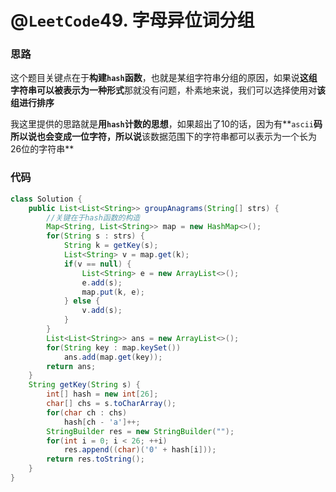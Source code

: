 # @`LeetCode`49. 字母异位词分组

### 思路

这个题目关键点在于**构建`hash`函数**，也就是某组字符串分组的原因，如果说**这组字符串可以被表示为一种形式**那就没有问题，朴素地来说，我们可以选择使用对**该组进行排序**

我这里提供的思路就是**用`hash`计数的思想**，如果超出了10的话，因为有**`ascii`**码所以说也会变成一位字符，所以说**该数据范围下的字符串都可以表示为一个长为26位的字符串**

### 代码

```java
class Solution {
    public List<List<String>> groupAnagrams(String[] strs) {
        //关键在于hash函数的构造
        Map<String, List<String>> map = new HashMap<>();
        for(String s : strs) {
            String k = getKey(s);
            List<String> v = map.get(k);
            if(v == null) {
                List<String> e = new ArrayList<>();
                e.add(s);
                map.put(k, e);
            } else {
                v.add(s);
            }
        }
        List<List<String>> ans = new ArrayList<>();
        for(String key : map.keySet())
            ans.add(map.get(key));
        return ans;
    }
    String getKey(String s) {
        int[] hash = new int[26];
        char[] chs = s.toCharArray();
        for(char ch : chs)
            hash[ch - 'a']++;
        StringBuilder res = new StringBuilder("");
        for(int i = 0; i < 26; ++i)
            res.append((char)('0' + hash[i]));
        return res.toString();
    }
}
```

